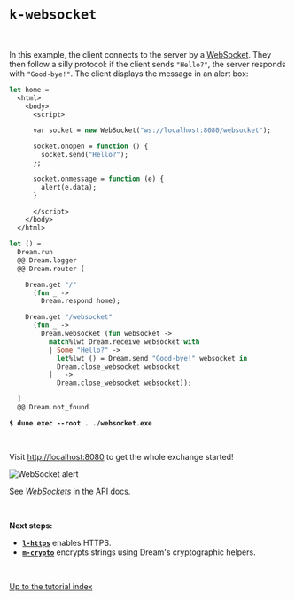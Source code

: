 # `k-websocket`

<br>

In this example, the client connects to the server by a
[WebSocket](https://aantron.github.io/dream/#websockets). They then follow a
silly protocol: if the client sends `"Hello?"`, the server responds with
`"Good-bye!"`. The client displays the message in an alert box:

```ocaml
let home =
  <html>
    <body>
      <script>

      var socket = new WebSocket("ws://localhost:8080/websocket");

      socket.onopen = function () {
        socket.send("Hello?");
      };

      socket.onmessage = function (e) {
        alert(e.data);
      }

      </script>
    </body>
  </html>

let () =
  Dream.run
  @@ Dream.logger
  @@ Dream.router [

    Dream.get "/"
      (fun _ ->
        Dream.respond home);

    Dream.get "/websocket"
      (fun _ ->
        Dream.websocket (fun websocket ->
          match%lwt Dream.receive websocket with
          | Some "Hello?" ->
            let%lwt () = Dream.send "Good-bye!" websocket in
            Dream.close_websocket websocket
          | _ ->
            Dream.close_websocket websocket));

  ]
  @@ Dream.not_found
```

<pre><code><b>$ dune exec --root . ./websocket.exe</b></code></pre>

<br>

Visit [http://localhost:8080](http://localhost:8080) to get the whole exchange
started!

![WebSocket alert](https://raw.githubusercontent.com/aantron/dream/master/docs/asset/websocket.png)

See [*WebSockets*](https://aantron.github.io/dream/#websockets) in the API docs.

<br>

**Next steps:**

- [**`l-https`**](../l-https#files) enables HTTPS.
- [**`m-crypto`**](../m-crypto) encrypts strings using Dream's cryptographic
  helpers.

<br>

[Up to the tutorial index](../#readme)
